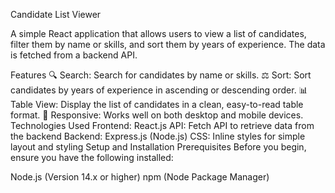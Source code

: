 Candidate List Viewer

A simple React application that allows users to view a list of candidates, filter them by name or skills, and sort them by years of experience. The data is fetched from a backend API.


Features
🔍 Search: Search for candidates by name or skills.
⚖️ Sort: Sort candidates by years of experience in ascending or descending order.
📊 Table View: Display the list of candidates in a clean, easy-to-read table format.
📱 Responsive: Works well on both desktop and mobile devices.
Technologies Used
Frontend: React.js
API: Fetch API to retrieve data from the backend
Backend: Express.js (Node.js)
CSS: Inline styles for simple layout and styling
Setup and Installation
Prerequisites
Before you begin, ensure you have the following installed:

Node.js (Version 14.x or higher)
npm (Node Package Manager)
